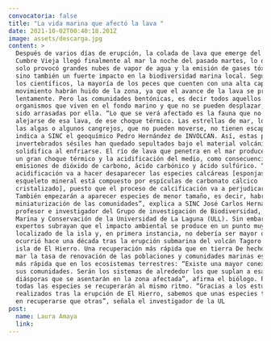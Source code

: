 ```yaml
---
convocatoria: false
title: "La vida marina que afectó la lava "
date: 2021-10-02T00:40:18.201Z
image: assets/descarga.jpg
content: >
  Después de varios días de erupción, la colada de lava que emerge del volcán de
  Cumbre Vieja llegó finalmente al mar la noche del pasado martes, lo que no
  solo provocó grandes nubes de vapor de agua y la emisión de gases tóxicos,
  sino también un fuerte impacto en la biodiversidad marina local. Según indican
  los científicos, la mayoría de los peces que cuenten con una alta capacidad de
  movimiento habrán huido de la zona, ya que el avance de la lava se produce
  lentamente. Pero las comunidades bentónicas, es decir todos aquellos
  organismos que viven en el fondo marino y que no se pueden desplazar, habrán
  sido arrasadas por ella. “Lo que se verá afectado es la fauna que no puede
  alejarse de esa lava, de ese choque térmico. Las estrellas de mar, los erizos,
  las algas o algunos cangrejos, que no pueden moverse, no tienen escapatoria”,
  indica a SINC el geoquímico Pedro Hernández de INVOLCAN. Así, estas plantas e
  invertebrados sésiles han quedado sepultados bajo el material volcánico que se
  solidifica al enfriarse. El río de lava que penetra en el mar produce, además,
  un gran choque térmico y la acidificación del medio, como consecuencia de las
  emisiones de dióxido de carbono, ácido carbónico y ácido sulfúrico. “Esta
  acidificación va a hacer desaparecer las especies calcáreas [esponjas cuyo
  esqueleto mineral está compuesto por espículas de carbonato cálcico
  cristalizado], puesto que el proceso de calcificación va a perjudicarlas.
  También empezarán a aparecer especies de menor tamaño, es decir, habrá una
  miniaturización de las comunidades”, explica a SINC José Carlos Hernández,
  profesor e investigador del Grupo de investigación de Biodiversidad, Ecología
  Marina y Conservación de la Universidad de La Laguna (ULL). Sin embargo, los
  expertos subrayan que el impacto ambiental se produce en un punto muy
  localizado de la isla y, en primera instancia, no debería ser mayor que el que
  ocurrió hace una década tras la erupción submarina del volcán Tagoro en la
  isla de El Hierro. Una recuperación más rápida que en tierra De hecho, en el
  mar la tasa de renovación de las poblaciones y comunidades marinas es mucho
  más rápida que en los ecosistemas terrestres: “Existe una mayor conexión entre
  sus comunidades. Serán los sistemas de alrededor los que suplan a esas
  diásporas que se asentarán en la zona afectada”, afirma el biólogo. Pero no
  todas las especies se recuperarán al mismo ritmo. “Gracias a los estudios
  realizados tras la erupción de El Hierro, sabemos que unas especies tardan más
  en recuperarse que otras”, señala el investigador de la UL
post:
  name: Laura Amaya
  link: 
---
```

